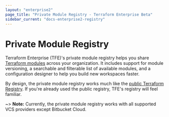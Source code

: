 ```yaml
---
layout: "enterprise2"
page_title: "Private Module Registry - Terraform Enterprise Beta"
sidebar_current: "docs-enterprise2-registry"
---
```


# Private Module Registry

Terraform Enterprise (TFE)'s private module registry helps you share [Terraform modules](/docs/modules/index.html) across your organization. It includes support for module versioning, a searchable and filterable list of available modules, and a configuration designer to help you build new workspaces faster.

By design, the private module registry works much like the [public Terraform Registry](/docs/registry/index.html). If you're already used the public registry, TFE's registry will feel familiar.

~> **Note:** Currently, the private module registry works with all supported VCS providers except Bitbucket Cloud.

